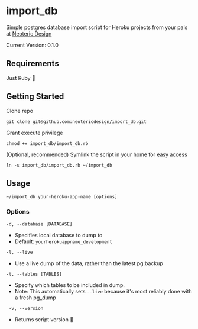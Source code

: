 # import_db
Simple postgres database import script for Heroku projects
from your pals at [Neoteric Design](http://www.neotericdesign.com)

Current Version: 0.1.0

## Requirements

Just Ruby 😬

## Getting Started

Clone repo

`git clone git@github.com:neotericdesign/import_db.git`

Grant execute privilege

`chmod +x import_db/import_db.rb`

(Optional, recommended) Symlink the script in your home for easy access

`ln -s import_db/import_db.rb ~/import_db`

## Usage

`~/import_db your-heroku-app-name [options]`

### Options

`-d, --database [DATABASE]`

- Specifies local database to dump to
- Default: `yourherokuappname_development`

`-l, --live`

- Use a live dump of the data, rather than the latest pg:backup

`-t, --tables [TABLES]`

- Specify which tables to be included in dump.
- Note: This automatically sets `--live` because it's most reliably done with a
fresh pg_dump

` -v, --version`

- Returns script version 😬


